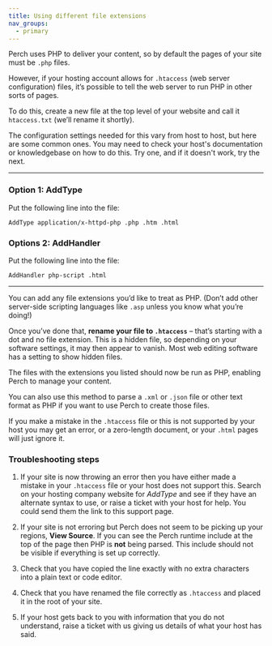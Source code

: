 ```yaml
---
title: Using different file extensions
nav_groups:
  - primary
---
```


Perch uses PHP to deliver your content, so by default the pages of your site must be `.php` files.

However, if your hosting account allows for `.htaccess` (web server configuration) files, it’s possible to tell the web server to run PHP in other sorts of pages.

To do this, create a new file at the top level of your website and call it `htaccess.txt` (we’ll rename it shortly).

The configuration settings needed for this vary from host to host, but here are some common ones. You may need to check your host's documentation or knowledgebase on how to do this. Try one, and if it doesn't work, try the next.

---

### Option 1: AddType

Put the following line into the file:

```
AddType application/x-httpd-php .php .htm .html
```


### Options 2: AddHandler

Put the following line into the file:

```
AddHandler php-script .html
```

---

You can add any file extensions you’d like to treat as PHP. (Don’t add other server-side scripting languages like `.asp` unless you know what you’re doing!)

Once you’ve done that, **rename your file to `.htaccess`** – that’s starting with a dot and no file extension. This is a hidden file, so depending on your software settings, it may then appear to vanish. Most web editing software has a setting to show hidden files.

The files with the extensions you listed should now be run as PHP, enabling Perch to manage your content.

You can also use this method to parse a `.xml` or `.json` file or other text format as PHP if you want to use Perch to create those files.

If you make a mistake in the `.htaccess` file or this is not supported by your host you may get an error, or a zero-length document, or your `.html` pages will just ignore it.

### Troubleshooting steps

1. If your site is now throwing an error then you have either made a mistake in your `.htaccess` file or your host does not support this. Search on your hosting company website for *AddType* and see if they have an alternate syntax to use, or raise a ticket with your host for help. You could send them the link to this support page.

2. If your site is not erroring but Perch does not seem to be picking up your regions, **View Source**. If you can see the Perch runtime include at the top of the page then PHP is **not** being parsed. This include should not be visible if everything is set up correctly.

3.  Check that you have copied the line exactly with no extra characters into a plain text or code editor.

4.  Check that you have renamed the file correctly as `.htaccess` and placed it in the root of your site.

5.  If your host gets back to you with information that you do not understand, raise a ticket with us giving us details of what your host has said.
